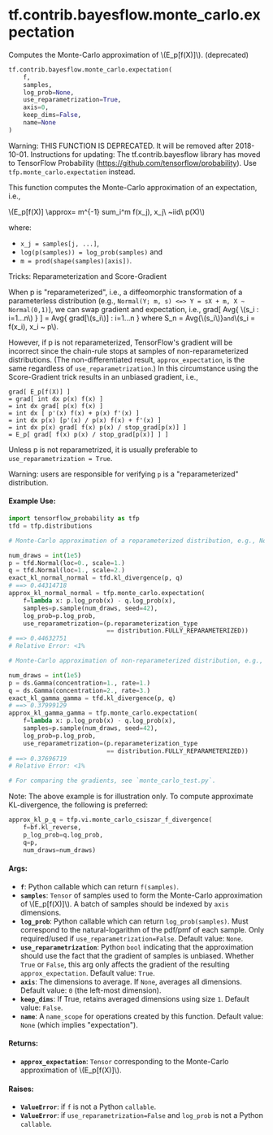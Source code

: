 <div itemscope itemtype="http://developers.google.com/ReferenceObject">
<meta itemprop="name" content="tf.contrib.bayesflow.monte_carlo.expectation" />
<meta itemprop="path" content="Stable" />
</div>

# tf.contrib.bayesflow.monte_carlo.expectation

Computes the Monte-Carlo approximation of \\(E_p[f(X)]\\). (deprecated)

``` python
tf.contrib.bayesflow.monte_carlo.expectation(
    f,
    samples,
    log_prob=None,
    use_reparametrization=True,
    axis=0,
    keep_dims=False,
    name=None
)
```

<!-- Placeholder for "Used in" -->

Warning: THIS FUNCTION IS DEPRECATED. It will be removed after 2018-10-01.
Instructions for updating:
The tf.contrib.bayesflow library has moved to TensorFlow Probability (https://github.com/tensorflow/probability). Use `tfp.monte_carlo.expectation` instead.

This function computes the Monte-Carlo approximation of an expectation, i.e.,

\\(E_p[f(X)] \approx= m^{-1} sum_i^m f(x_j),  x_j\  ~iid\ p(X)\\)

where:

- `x_j = samples[j, ...]`,
- `log(p(samples)) = log_prob(samples)` and
- `m = prod(shape(samples)[axis])`.

Tricks: Reparameterization and Score-Gradient

When p is "reparameterized", i.e., a diffeomorphic transformation of a
parameterless distribution (e.g.,
`Normal(Y; m, s) <=> Y = sX + m, X ~ Normal(0,1)`), we can swap gradient and
expectation, i.e.,
grad[ Avg{ \\(s_i : i=1...n\\) } ] = Avg{ grad[\\(s_i\\)] : i=1...n } where
S_n = Avg{\\(s_i\\)}` and `\\(s_i = f(x_i), x_i ~ p\\).

However, if p is not reparameterized, TensorFlow's gradient will be incorrect
since the chain-rule stops at samples of non-reparameterized distributions.
(The non-differentiated result, `approx_expectation`, is the same regardless
of `use_reparametrization`.) In this circumstance using the Score-Gradient
trick results in an unbiased gradient, i.e.,

```none
grad[ E_p[f(X)] ]
= grad[ int dx p(x) f(x) ]
= int dx grad[ p(x) f(x) ]
= int dx [ p'(x) f(x) + p(x) f'(x) ]
= int dx p(x) [p'(x) / p(x) f(x) + f'(x) ]
= int dx p(x) grad[ f(x) p(x) / stop_grad[p(x)] ]
= E_p[ grad[ f(x) p(x) / stop_grad[p(x)] ] ]
```

Unless p is not reparametrized, it is usually preferable to
`use_reparametrization = True`.

Warning: users are responsible for verifying `p` is a "reparameterized"
distribution.

#### Example Use:



```python
import tensorflow_probability as tfp
tfd = tfp.distributions

# Monte-Carlo approximation of a reparameterized distribution, e.g., Normal.

num_draws = int(1e5)
p = tfd.Normal(loc=0., scale=1.)
q = tfd.Normal(loc=1., scale=2.)
exact_kl_normal_normal = tfd.kl_divergence(p, q)
# ==> 0.44314718
approx_kl_normal_normal = tfp.monte_carlo.expectation(
    f=lambda x: p.log_prob(x) - q.log_prob(x),
    samples=p.sample(num_draws, seed=42),
    log_prob=p.log_prob,
    use_reparametrization=(p.reparameterization_type
                           == distribution.FULLY_REPARAMETERIZED))
# ==> 0.44632751
# Relative Error: <1%

# Monte-Carlo approximation of non-reparameterized distribution, e.g., Gamma.

num_draws = int(1e5)
p = ds.Gamma(concentration=1., rate=1.)
q = ds.Gamma(concentration=2., rate=3.)
exact_kl_gamma_gamma = tfd.kl_divergence(p, q)
# ==> 0.37999129
approx_kl_gamma_gamma = tfp.monte_carlo.expectation(
    f=lambda x: p.log_prob(x) - q.log_prob(x),
    samples=p.sample(num_draws, seed=42),
    log_prob=p.log_prob,
    use_reparametrization=(p.reparameterization_type
                           == distribution.FULLY_REPARAMETERIZED))
# ==> 0.37696719
# Relative Error: <1%

# For comparing the gradients, see `monte_carlo_test.py`.
```

Note: The above example is for illustration only. To compute approximate
KL-divergence, the following is preferred:

```python
approx_kl_p_q = tfp.vi.monte_carlo_csiszar_f_divergence(
    f=bf.kl_reverse,
    p_log_prob=q.log_prob,
    q=p,
    num_draws=num_draws)
```

#### Args:


* <b>`f`</b>: Python callable which can return `f(samples)`.
* <b>`samples`</b>: `Tensor` of samples used to form the Monte-Carlo approximation of
  \\(E_p[f(X)]\\).  A batch of samples should be indexed by `axis`
  dimensions.
* <b>`log_prob`</b>: Python callable which can return `log_prob(samples)`. Must
  correspond to the natural-logarithm of the pdf/pmf of each sample. Only
  required/used if `use_reparametrization=False`.
  Default value: `None`.
* <b>`use_reparametrization`</b>: Python `bool` indicating that the approximation
  should use the fact that the gradient of samples is unbiased. Whether
  `True` or `False`, this arg only affects the gradient of the resulting
  `approx_expectation`.
  Default value: `True`.
* <b>`axis`</b>: The dimensions to average. If `None`, averages all
  dimensions.
  Default value: `0` (the left-most dimension).
* <b>`keep_dims`</b>: If True, retains averaged dimensions using size `1`.
  Default value: `False`.
* <b>`name`</b>: A `name_scope` for operations created by this function.
  Default value: `None` (which implies "expectation").


#### Returns:


* <b>`approx_expectation`</b>: `Tensor` corresponding to the Monte-Carlo approximation
  of \\(E_p[f(X)]\\).


#### Raises:


* <b>`ValueError`</b>: if `f` is not a Python `callable`.
* <b>`ValueError`</b>: if `use_reparametrization=False` and `log_prob` is not a Python
  `callable`.